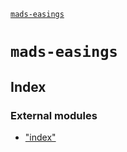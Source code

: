 [`mads-easings`](README.md)

# `mads-easings`

## Index

### External modules

* ["index"](modules/_index_.md)
